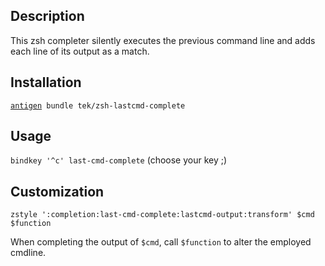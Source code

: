 ## Description

This zsh completer silently executes the previous command line and adds each
line of its output as a match.

## Installation
[`antigen`](https://github.com/zsh-users/antigen 'antigen repo')` bundle tek/zsh-lastcmd-complete`

## Usage
`bindkey '^c' last-cmd-complete` (choose your key ;)

## Customization
`zstyle ':completion:last-cmd-complete:lastcmd-output:transform' $cmd $function`

When completing the output of `$cmd`, call `$function` to alter the employed
cmdline.
